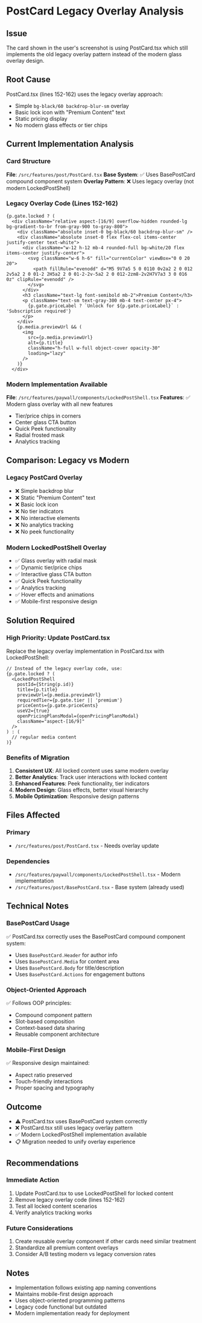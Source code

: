 # PostCard Legacy Overlay Analysis

## Issue
The card shown in the user's screenshot is using PostCard.tsx which still implements the old legacy overlay pattern instead of the modern glass overlay design.

## Root Cause
PostCard.tsx (lines 152-162) uses the legacy overlay approach:
- Simple `bg-black/60 backdrop-blur-sm` overlay
- Basic lock icon with "Premium Content" text
- Static pricing display
- No modern glass effects or tier chips

## Current Implementation Analysis

### Card Structure
**File**: `/src/features/post/PostCard.tsx`
**Base System**: ✅ Uses BasePostCard compound component system
**Overlay Pattern**: ❌ Uses legacy overlay (not modern LockedPostShell)

### Legacy Overlay Code (Lines 152-162)
```tsx
{p.gate.locked ? (
  <div className="relative aspect-[16/9] overflow-hidden rounded-lg bg-gradient-to-br from-gray-900 to-gray-800">
    <div className="absolute inset-0 bg-black/60 backdrop-blur-sm" />
    <div className="absolute inset-0 flex flex-col items-center justify-center text-white">
      <div className="w-12 h-12 mb-4 rounded-full bg-white/20 flex items-center justify-center">
        <svg className="w-6 h-6" fill="currentColor" viewBox="0 0 20 20">
          <path fillRule="evenodd" d="M5 9V7a5 5 0 0110 0v2a2 2 0 012 2v5a2 2 0 01-2 2H5a2 2 0 01-2-2v-5a2 2 0 012-2zm8-2v2H7V7a3 3 0 016 0z" clipRule="evenodd" />
        </svg>
      </div>
      <h3 className="text-lg font-semibold mb-2">Premium Content</h3>
      <p className="text-sm text-gray-300 mb-4 text-center px-4">
        {p.gate.priceLabel ? `Unlock for ${p.gate.priceLabel}` : 'Subscription required'}
      </p>
    </div>
    {p.media.previewUrl && (
      <img
        src={p.media.previewUrl}
        alt={p.title}
        className="h-full w-full object-cover opacity-30"
        loading="lazy"
      />
    )}
  </div>
```

### Modern Implementation Available
**File**: `/src/features/paywall/components/LockedPostShell.tsx`
**Features**: ✅ Modern glass overlay with all new features
- Tier/price chips in corners
- Center glass CTA button
- Quick Peek functionality
- Radial frosted mask
- Analytics tracking

## Comparison: Legacy vs Modern

### Legacy PostCard Overlay
- ❌ Simple backdrop blur
- ❌ Static "Premium Content" text
- ❌ Basic lock icon
- ❌ No tier indicators
- ❌ No interactive elements
- ❌ No analytics tracking
- ❌ No peek functionality

### Modern LockedPostShell Overlay
- ✅ Glass overlay with radial mask
- ✅ Dynamic tier/price chips
- ✅ Interactive glass CTA button
- ✅ Quick Peek functionality
- ✅ Analytics tracking
- ✅ Hover effects and animations
- ✅ Mobile-first responsive design

## Solution Required

### High Priority: Update PostCard.tsx
Replace the legacy overlay implementation in PostCard.tsx with LockedPostShell:

```tsx
// Instead of the legacy overlay code, use:
{p.gate.locked ? (
  <LockedPostShell
    postId={String(p.id)}
    title={p.title}
    previewUrl={p.media.previewUrl}
    requiredTier={p.gate.tier || 'premium'}
    priceCents={p.gate.priceCents}
    useV2={true}
    openPricingPlansModal={openPricingPlansModal}
    className="aspect-[16/9]"
  />
) : (
  // regular media content
)}
```

### Benefits of Migration
1. **Consistent UX**: All locked content uses same modern overlay
2. **Better Analytics**: Track user interactions with locked content
3. **Enhanced Features**: Peek functionality, tier indicators
4. **Modern Design**: Glass effects, better visual hierarchy
5. **Mobile Optimization**: Responsive design patterns

## Files Affected

### Primary
- `/src/features/post/PostCard.tsx` - Needs overlay update

### Dependencies
- `/src/features/paywall/components/LockedPostShell.tsx` - Modern implementation
- `/src/features/post/BasePostCard.tsx` - Base system (already used)

## Technical Notes

### BasePostCard Usage
✅ PostCard.tsx correctly uses the BasePostCard compound component system:
- Uses `BasePostCard.Header` for author info
- Uses `BasePostCard.Media` for content area
- Uses `BasePostCard.Body` for title/description
- Uses `BasePostCard.Actions` for engagement buttons

### Object-Oriented Approach
✅ Follows OOP principles:
- Compound component pattern
- Slot-based composition
- Context-based data sharing
- Reusable component architecture

### Mobile-First Design
✅ Responsive design maintained:
- Aspect ratio preserved
- Touch-friendly interactions
- Proper spacing and typography

## Outcome
- ⚠️ PostCard.tsx uses BasePostCard system correctly
- ❌ PostCard.tsx still uses legacy overlay pattern
- ✅ Modern LockedPostShell implementation available
- 📋 Migration needed to unify overlay experience

## Recommendations

### Immediate Action
1. Update PostCard.tsx to use LockedPostShell for locked content
2. Remove legacy overlay code (lines 152-162)
3. Test all locked content scenarios
4. Verify analytics tracking works

### Future Considerations
1. Create reusable overlay component if other cards need similar treatment
2. Standardize all premium content overlays
3. Consider A/B testing modern vs legacy conversion rates

## Notes
- Implementation follows existing app naming conventions
- Maintains mobile-first design approach
- Uses object-oriented programming patterns
- Legacy code functional but outdated
- Modern implementation ready for deployment